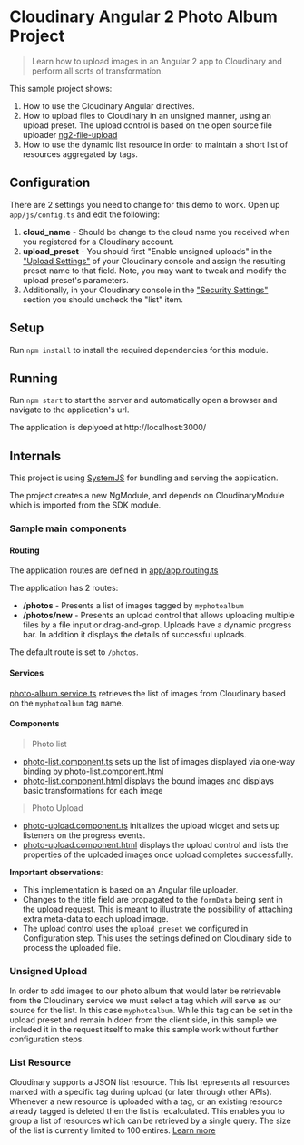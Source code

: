 Cloudinary Angular 2 Photo Album Project
=======================================

> Learn how to upload images in an Angular 2 app to Cloudinary and perform all sorts of transformation.

This sample project shows:

1. How to use the Cloudinary Angular directives.
2. How to upload files to Cloudinary in an unsigned manner, using an upload preset. The upload control is based on the open source file uploader [ng2-file-upload](https://github.com/valor-software/ng2-file-upload)
3. How to use the dynamic list resource in order to maintain a short list of resources aggregated by tags.

## Configuration ##

There are 2 settings you need to change for this demo to work. Open up `app/js/config.ts` and edit the following:

1. **cloud_name** - Should be change to the cloud name you received when you registered for a Cloudinary account.
2. **upload_preset** - You should first "Enable unsigned uploads" in the ["Upload Settings"](https://cloudinary.com/console/settings/upload) of your Cloudinary console and assign the resulting preset name to that field. Note, you may want to tweak and modify the upload preset's parameters.
3. Additionally, in your Cloudinary console in the ["Security Settings"](https://cloudinary.com/console/settings/security) section you should uncheck the "list" item.

## Setup ##

Run `npm install` to install the required dependencies for this module.

## Running ##

Run `npm start` to start the server and automatically open a browser and navigate to the application's url.

The application is deplyoed at http://localhost:3000/

## Internals ##
This project is using [SystemJS](https://github.com/systemjs/systemjs) for bundling and serving the application.

The project creates a new NgModule, and depends on CloudinaryModule which is imported from the SDK module.

### Sample main components ###

#### Routing ####

The application routes are defined in [app/app.routing.ts](app/js/app.routing.ts)

The application has 2 routes:

* **/photos** - Presents a list of images tagged by `myphotoalbum`
* **/photos/new** - Presents an upload control that allows uploading multiple files by a file input or drag-and-grop.
Uploads have a dynamic progress bar. In addition it displays the details of successful uploads.  

The default route is set to `/photos`.

#### Services ####
[photo-album.service.ts](app/js/model/photo-album.service.ts) retrieves the list of images from Cloudinary based on the `myphotoalbum` tag name.

#### Components ####
> Photo list
* [photo-list.component.ts](app/js/photo-list/photo-list.component.ts) sets up the list of images displayed via one-way binding by [photo-list.component.html](app/js/photo-list/photo-list.component.html)
* [photo-list.component.html](app/js/photo-list/photo-list.component.html) displays the bound images and displays basic transformations for each image

> Photo Upload
* [photo-upload.component.ts](app/photo-upload/photo-upload.component.ts) initializes the upload widget and sets up listeners on the progress events.
* [photo-upload.component.html](app/photo-upload/photo-upload.component.html) displays the upload control and lists the properties of the uploaded images once upload completes successfully.

**Important observations**:
* This implementation is based on an Angular file uploader.
* Changes to the title field are propagated to the `formData` being sent in the upload request. This is meant to illustrate the possibility of attaching extra meta-data to each upload image.
* The upload control uses the `upload_preset` we configured in Configuration step. This uses the settings defined on Cloudinary side to process the uploaded file.

### Unsigned Upload ###

In order to add images to our photo album that would later be retrievable from the Cloudinary service we must select a tag which will serve as our source for the list. In this case `myphotoalbum`.
While this tag can be set in the upload preset and remain hidden from the client side, in this sample we included it in the request itself to make this sample work without further configuration steps.

### List Resource ###

Cloudinary supports a JSON list resource. 
This list represents all resources marked with a specific tag during upload (or later through other APIs).
Whenever a new resource is uploaded with a tag, or an existing resource already tagged is deleted then the list is recalculated. 
This enables you to group a list of resources which can be retrieved by a single query. The size of the list is currently limited to 100 entires.
[Learn more](http://cloudinary.com/documentation/image_transformations#client_side_resource_lists)